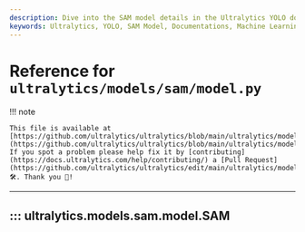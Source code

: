 ```yaml
---
description: Dive into the SAM model details in the Ultralytics YOLO documentation. Understand, implement, and optimize your model use.
keywords: Ultralytics, YOLO, SAM Model, Documentations, Machine Learning, AI, Convolutional neural network
---
```


# Reference for `ultralytics/models/sam/model.py`

!!! note

    This file is available at [https://github.com/ultralytics/ultralytics/blob/main/ultralytics/models/sam/model.py](https://github.com/ultralytics/ultralytics/blob/main/ultralytics/models/sam/model.py). If you spot a problem please help fix it by [contributing](https://docs.ultralytics.com/help/contributing/) a [Pull Request](https://github.com/ultralytics/ultralytics/edit/main/ultralytics/models/sam/model.py) 🛠️. Thank you 🙏!

---
## ::: ultralytics.models.sam.model.SAM
<br><br>
